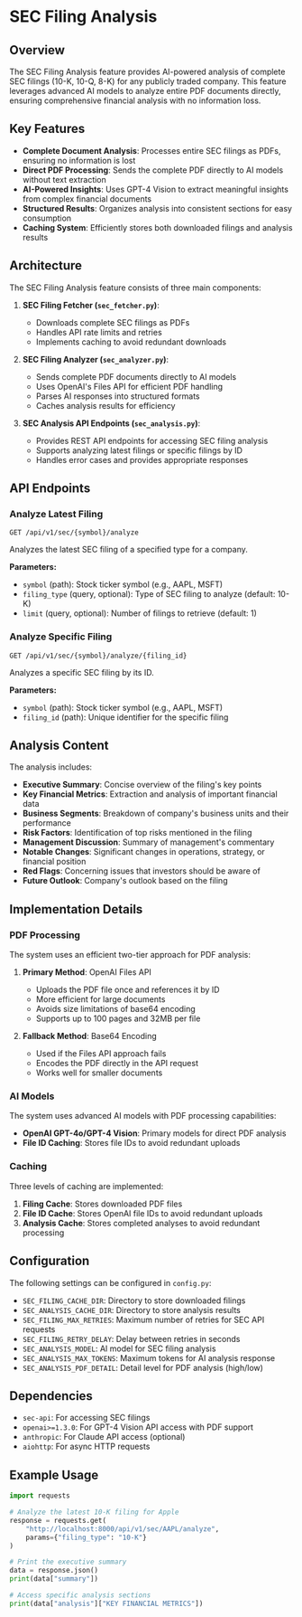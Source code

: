 # SEC Filing Analysis

## Overview

The SEC Filing Analysis feature provides AI-powered analysis of complete SEC filings (10-K, 10-Q, 8-K) for any publicly traded company. This feature leverages advanced AI models to analyze entire PDF documents directly, ensuring comprehensive financial analysis with no information loss.

## Key Features

- **Complete Document Analysis**: Processes entire SEC filings as PDFs, ensuring no information is lost
- **Direct PDF Processing**: Sends the complete PDF directly to AI models without text extraction
- **AI-Powered Insights**: Uses GPT-4 Vision to extract meaningful insights from complex financial documents
- **Structured Results**: Organizes analysis into consistent sections for easy consumption
- **Caching System**: Efficiently stores both downloaded filings and analysis results

## Architecture

The SEC Filing Analysis feature consists of three main components:

1. **SEC Filing Fetcher (`sec_fetcher.py`)**: 
   - Downloads complete SEC filings as PDFs
   - Handles API rate limits and retries
   - Implements caching to avoid redundant downloads

2. **SEC Filing Analyzer (`sec_analyzer.py`)**: 
   - Sends complete PDF documents directly to AI models
   - Uses OpenAI's Files API for efficient PDF handling
   - Parses AI responses into structured formats
   - Caches analysis results for efficiency

3. **SEC Analysis API Endpoints (`sec_analysis.py`)**: 
   - Provides REST API endpoints for accessing SEC filing analysis
   - Supports analyzing latest filings or specific filings by ID
   - Handles error cases and provides appropriate responses

## API Endpoints

### Analyze Latest Filing

```
GET /api/v1/sec/{symbol}/analyze
```

Analyzes the latest SEC filing of a specified type for a company.

**Parameters:**
- `symbol` (path): Stock ticker symbol (e.g., AAPL, MSFT)
- `filing_type` (query, optional): Type of SEC filing to analyze (default: 10-K)
- `limit` (query, optional): Number of filings to retrieve (default: 1)

### Analyze Specific Filing

```
GET /api/v1/sec/{symbol}/analyze/{filing_id}
```

Analyzes a specific SEC filing by its ID.

**Parameters:**
- `symbol` (path): Stock ticker symbol (e.g., AAPL, MSFT)
- `filing_id` (path): Unique identifier for the specific filing

## Analysis Content

The analysis includes:

- **Executive Summary**: Concise overview of the filing's key points
- **Key Financial Metrics**: Extraction and analysis of important financial data
- **Business Segments**: Breakdown of company's business units and their performance
- **Risk Factors**: Identification of top risks mentioned in the filing
- **Management Discussion**: Summary of management's commentary
- **Notable Changes**: Significant changes in operations, strategy, or financial position
- **Red Flags**: Concerning issues that investors should be aware of
- **Future Outlook**: Company's outlook based on the filing

## Implementation Details

### PDF Processing

The system uses an efficient two-tier approach for PDF analysis:
1. **Primary Method**: OpenAI Files API
   - Uploads the PDF file once and references it by ID
   - More efficient for large documents
   - Avoids size limitations of base64 encoding
   - Supports up to 100 pages and 32MB per file

2. **Fallback Method**: Base64 Encoding
   - Used if the Files API approach fails
   - Encodes the PDF directly in the API request
   - Works well for smaller documents

### AI Models

The system uses advanced AI models with PDF processing capabilities:
- **OpenAI GPT-4o/GPT-4 Vision**: Primary models for direct PDF analysis
- **File ID Caching**: Stores file IDs to avoid redundant uploads

### Caching

Three levels of caching are implemented:
1. **Filing Cache**: Stores downloaded PDF files
2. **File ID Cache**: Stores OpenAI file IDs to avoid redundant uploads
3. **Analysis Cache**: Stores completed analyses to avoid redundant processing

## Configuration

The following settings can be configured in `config.py`:

- `SEC_FILING_CACHE_DIR`: Directory to store downloaded filings
- `SEC_ANALYSIS_CACHE_DIR`: Directory to store analysis results
- `SEC_FILING_MAX_RETRIES`: Maximum number of retries for SEC API requests
- `SEC_FILING_RETRY_DELAY`: Delay between retries in seconds
- `SEC_ANALYSIS_MODEL`: AI model for SEC filing analysis
- `SEC_ANALYSIS_MAX_TOKENS`: Maximum tokens for AI analysis response
- `SEC_ANALYSIS_PDF_DETAIL`: Detail level for PDF analysis (high/low)

## Dependencies

- `sec-api`: For accessing SEC filings
- `openai>=1.3.0`: For GPT-4 Vision API access with PDF support
- `anthropic`: For Claude API access (optional)
- `aiohttp`: For async HTTP requests

## Example Usage

```python
import requests

# Analyze the latest 10-K filing for Apple
response = requests.get(
    "http://localhost:8000/api/v1/sec/AAPL/analyze",
    params={"filing_type": "10-K"}
)

# Print the executive summary
data = response.json()
print(data["summary"])

# Access specific analysis sections
print(data["analysis"]["KEY FINANCIAL METRICS"])
``` 